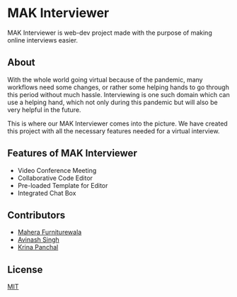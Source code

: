 # MAK Interviewer

MAK Interviewer is web-dev project made with the purpose of making online interviews easier.

## About

With the whole world going virtual because of the pandemic, many workflows need some changes, or rather some helping hands to go through this period without much hassle. Interviewing is one such domain which can use a helping hand, which not only during this pandemic but will also be very helpful in the future.

This is where our MAK Interviewer comes into the picture. We have created this project with all the necessary features needed for a virtual interview.

## Features of MAK Interviewer
- Video Conference Meeting 
- Collaborative Code Editor 
- Pre-loaded Template for Editor
- Integrated Chat Box

## Contributors

- [Mahera Furniturewala](https://github.com/MaheraFurniturewala)
- [Avinash Singh](https://github.com/Avinash-Singh-G)
- [Krina Panchal](https://github.com/krina1912)

## License
[MIT](https://choosealicense.com/licenses/mit/)
